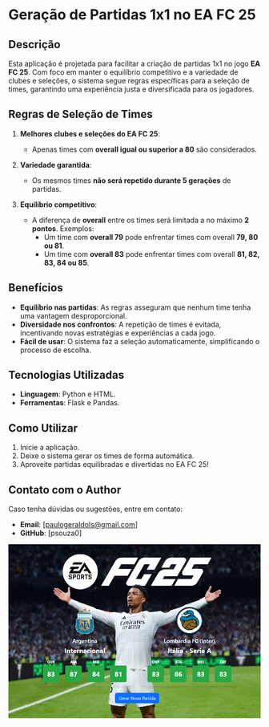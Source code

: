 # Geração de Partidas 1x1 no EA FC 25


## Descrição
Esta aplicação é projetada para facilitar a criação de partidas 1x1 no jogo **EA FC 25**.
Com foco em manter o equilíbrio competitivo e a variedade de clubes e seleções, o sistema segue regras específicas para a seleção de times, garantindo uma experiência justa e diversificada para os jogadores.

## Regras de Seleção de Times
1. **Melhores clubes e seleções do EA FC 25**:
   - Apenas times com **overall igual ou superior a 80** são considerados.

2. **Variedade garantida**:
   - Os mesmos times **não será repetido durante 5 gerações** de partidas.

3. **Equilíbrio competitivo**:
   - A diferença de **overall** entre os times será limitada a no máximo **2 pontos**. Exemplos:
     - Um time com **overall 79** pode enfrentar times com overall **79, 80 ou 81**.
     - Um time com **overall 83** pode enfrentar times com overall **81, 82, 83, 84 ou 85**.

## Benefícios
- **Equilíbrio nas partidas**: As regras asseguram que nenhum time tenha uma vantagem desproporcional.
- **Diversidade nos confrontos**: A repetição de times é evitada, incentivando novas estratégias e experiências a cada jogo.
- **Fácil de usar**: O sistema faz a seleção automaticamente, simplificando o processo de escolha.

## Tecnologias Utilizadas
- **Linguagem**: Python e HTML.
- **Ferramentas**: Flask e Pandas.

## Como Utilizar
1. Inicie a aplicação.
2. Deixe o sistema gerar os times de forma automática.
3. Aproveite partidas equilibradas e divertidas no EA FC 25!


## Contato com o Author
Caso tenha dúvidas ou sugestões, entre em contato:
- **Email**: [paulogeraldols@gmail.com]
- **GitHub**: [psouza0]


![](background.png)
